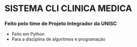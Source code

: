 # SISTEMA CLI CLINICA MEDICA
### Feito pelo time de Projeto Integrador da UNISC
- Feito em Python
- Para a disciplina de algoritmos e programação
